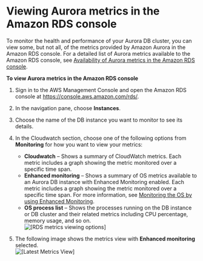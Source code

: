 # Viewing Aurora metrics in the Amazon RDS console<a name="Aurora.Monitoring.Metrics.RDS"></a>

To monitor the health and performance of your Aurora DB cluster, you can view some, but not all, of the metrics provided by Amazon Aurora in the Amazon RDS console\. For a detailed list of Aurora metrics available to the Amazon RDS console, see [Availability of Aurora metrics in the Amazon RDS console](Aurora.Monitoring.Metrics.RDSAvailability.md)\.

**To view Aurora metrics in the Amazon RDS console**

1. Sign in to the AWS Management Console and open the Amazon RDS console at [https://console\.aws\.amazon\.com/rds/](https://console.aws.amazon.com/rds/)\.

1. In the navigation pane, choose **Instances**\.

1. Choose the name of the DB instance you want to monitor to see its details\. 

1. In the Cloudwatch section, choose one of the following options from **Monitoring** for how you want to view your metrics:
   + **Cloudwatch** – Shows a summary of CloudWatch metrics\. Each metric includes a graph showing the metric monitored over a specific time span\.
   + **Enhanced monitoring** – Shows a summary of OS metrics available to an Aurora DB instance with Enhanced Monitoring enabled\. Each metric includes a graph showing the metric monitored over a specific time span\. For more information, see [Monitoring the OS by using Enhanced Monitoring](USER_Monitoring.OS.md)\.
   + **OS process list** – Shows the processes running on the DB instance or DB cluster and their related metrics including CPU percentage, memory usage, and so on\.   
![\[RDS metrics viewing options\]](http://docs.aws.amazon.com/AmazonRDS/latest/AuroraUserGuide/images/AuroraMetrics01.png)

1. The following image shows the metrics view with **Enhanced monitoring** selected\.  
![\[Latest Metrics View\]](http://docs.aws.amazon.com/AmazonRDS/latest/AuroraUserGuide/images/AuroraMetrics02.png)